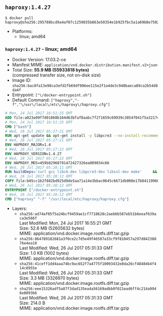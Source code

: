 ## `haproxy:1.4.27`

```console
$ docker pull haproxy@sha256:295788bcd9a4af07c1259035b863e50354e1b925fbc5a1a69b8e7502ac6ca1e6
```

-	Platforms:
	-	linux; amd64

### `haproxy:1.4.27` - linux; amd64

-	Docker Version: 17.03.2-ce
-	Manifest MIME: `application/vnd.docker.distribution.manifest.v2+json`
-	Total Size: **55.9 MB (55933818 bytes)**  
	(compressed transfer size, not on-disk size)
-	Image ID: `sha256:bac0fa13e98ca3efd2fb69df906ee115e2f1a4de3c948baeca89ca2b54d8da4f`
-	Entrypoint: `["\/docker-entrypoint.sh"]`
-	Default Command: `["haproxy","-f","\/usr\/local\/etc\/haproxy\/haproxy.cfg"]`

```dockerfile
# Mon, 24 Jul 2017 16:51:25 GMT
ADD file:a023a99f7d01868b164d63bfaf8aabc7f271659c69939c3854f041f5a3217428 in / 
# Mon, 24 Jul 2017 16:51:25 GMT
CMD ["bash"]
# Wed, 26 Jul 2017 05:27:21 GMT
RUN apt-get update && apt-get install -y libpcre3 --no-install-recommends && rm -rf /var/lib/apt/lists/*
# Wed, 26 Jul 2017 05:27:21 GMT
ENV HAPROXY_MAJOR=1.4
# Wed, 26 Jul 2017 05:27:22 GMT
ENV HAPROXY_VERSION=1.4.27
# Wed, 26 Jul 2017 05:27:22 GMT
ENV HAPROXY_MD5=459b82968791472427326ea009834c66
# Wed, 26 Jul 2017 05:28:11 GMT
RUN buildDeps='curl gcc libc6-dev libpcre3-dev libssl-dev make' 	&& set -x 	&& apt-get update && apt-get install -y $buildDeps --no-install-recommends && rm -rf /var/lib/apt/lists/* 	&& curl -SL "http://www.haproxy.org/download/${HAPROXY_MAJOR}/src/haproxy-${HAPROXY_VERSION}.tar.gz" -o haproxy.tar.gz 	&& echo "${HAPROXY_MD5}  haproxy.tar.gz" | md5sum -c 	&& mkdir -p /usr/src/haproxy 	&& tar -xzf haproxy.tar.gz -C /usr/src/haproxy --strip-components=1 	&& rm haproxy.tar.gz 	&& make -C /usr/src/haproxy 		TARGET=linux2628 		USE_PCRE=1 PCREDIR= 		USE_OPENSSL=1 		USE_ZLIB=1 		all 		install-bin 	&& mkdir -p /usr/local/etc/haproxy 	&& cp -R /usr/src/haproxy/examples/errorfiles /usr/local/etc/haproxy/errors 	&& rm -rf /usr/src/haproxy 	&& apt-get purge -y --auto-remove $buildDeps
# Wed, 26 Jul 2017 05:28:12 GMT
COPY file:b05cc1b2f882bd925d9de5aa71a14e3bbac0645c6671db000e17b84119960d72 in / 
# Wed, 26 Jul 2017 05:28:12 GMT
ENTRYPOINT ["/docker-entrypoint.sh"]
# Wed, 26 Jul 2017 05:28:12 GMT
CMD ["haproxy" "-f" "/usr/local/etc/haproxy/haproxy.cfg"]
```

-	Layers:
	-	`sha256:ad74af05f5a24bcf9459ae1cf7718628c2aeb6b587eb51b6eeaf639aca3e566f`  
		Last Modified: Mon, 24 Jul 2017 16:55:21 GMT  
		Size: 52.6 MB (52605632 bytes)  
		MIME: application/vnd.docker.image.rootfs.diff.tar.gzip
	-	`sha256:864789182681a3f0ce2c7d5e49f46587a33cf9f810457a297d84238876e4ea10`  
		Last Modified: Wed, 26 Jul 2017 05:31:33 GMT  
		Size: 1.0 KB (1002 bytes)  
		MIME: application/vnd.docker.image.rootfs.diff.tar.gzip
	-	`sha256:41ceff1dd4aaa74bc9ac652f7a4775f10093432e8da26cf48484b4f414c8955e`  
		Last Modified: Wed, 26 Jul 2017 05:31:33 GMT  
		Size: 3.3 MB (3326970 bytes)  
		MIME: application/vnd.docker.image.rootfs.diff.tar.gzip
	-	`sha256:eee15326adf5a87f3dad135ea4a56169adbb0f021ead6ff4c214a9946e8093b6`  
		Last Modified: Wed, 26 Jul 2017 05:31:33 GMT  
		Size: 214.0 B  
		MIME: application/vnd.docker.image.rootfs.diff.tar.gzip
